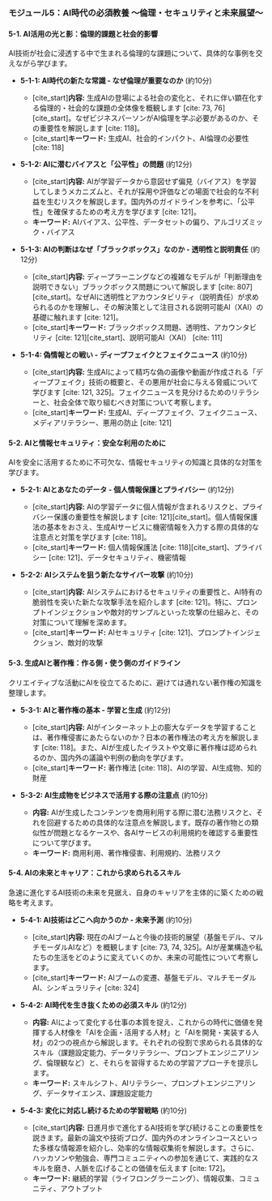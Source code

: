 ### **モジュール5：AI時代の必須教養 〜倫理・セキュリティと未来展望〜**

#### **5-1. AI活用の光と影：倫理的課題と社会的影響**
AI技術が社会に浸透する中で生まれる倫理的な課題について、具体的な事例を交えながら学びます。

* **5-1-1: AI時代の新たな常識 - なぜ倫理が重要なのか** (約10分)
    * [cite_start]**内容:** 生成AIの登場による社会の変化と、それに伴い顕在化する倫理的・社会的な課題の全体像を概観します [cite: 73, 76][cite_start]。なぜビジネスパーソンがAI倫理を学ぶ必要があるのか、その重要性を解説します [cite: 118]。
    * [cite_start]**キーワード:** 生成AI、社会的インパクト、AI倫理の必要性 [cite: 118]

* **5-1-2: AIに潜むバイアスと「公平性」の問題** (約12分)
    * [cite_start]**内容:** AIが学習データから意図せず偏見（バイアス）を学習してしまうメカニズムと、それが採用や評価などの場面で社会的な不利益を生むリスクを解説します。国内外のガイドラインを参考に、「公平性」を確保するための考え方を学びます [cite: 121]。
    * **キーワード:** AIバイアス、公平性、データセットの偏り、アルゴリズミック・バイアス

* **5-1-3: AIの判断はなぜ「ブラックボックス」なのか - 透明性と説明責任** (約12分)
    * [cite_start]**内容:** ディープラーニングなどの複雑なモデルが「判断理由を説明できない」ブラックボックス問題について解説します [cite: 807][cite_start]。なぜAIに透明性とアカウンタビリティ（説明責任）が求められるのかを理解し、その解決策として注目される説明可能AI（XAI）の基礎に触れます [cite: 121]。
    * [cite_start]**キーワード:** ブラックボックス問題、透明性、アカウンタビリティ [cite: 121][cite_start]、説明可能AI（XAI） [cite: 111]

* **5-1-4: 偽情報との戦い - ディープフェイクとフェイクニュース** (約10分)
    * [cite_start]**内容:** 生成AIによって精巧な偽の画像や動画が作成される「ディープフェイク」技術の概要と、その悪用が社会に与える脅威について学びます [cite: 121, 325]。フェイクニュースを見分けるためのリテラシーと、社会全体で取り組むべき対策について考察します。
    * [cite_start]**キーワード:** 生成AI、ディープフェイク、フェイクニュース、メディアリテラシー、悪用の防止 [cite: 121]

#### **5-2. AIと情報セキュリティ：安全な利用のために**
AIを安全に活用するために不可欠な、情報セキュリティの知識と具体的な対策を学びます。

* **5-2-1: AIとあなたのデータ - 個人情報保護とプライバシー** (約12分)
    * [cite_start]**内容:** AIの学習データに個人情報が含まれるリスクと、プライバシー保護の重要性を解説します [cite: 121][cite_start]。個人情報保護法の基本をおさえ、生成AIサービスに機密情報を入力する際の具体的な注意点と対策を学びます [cite: 118]。
    * [cite_start]**キーワード:** 個人情報保護法 [cite: 118][cite_start]、プライバシー [cite: 121]、データセキュリティ、機密情報

* **5-2-2: AIシステムを狙う新たなサイバー攻撃** (約10分)
    * [cite_start]**内容:** AIシステムにおけるセキュリティの重要性と、AI特有の脆弱性を突いた新たな攻撃手法を紹介します [cite: 121]。特に、プロンプトインジェクションや敵対的サンプルといった攻撃の仕組みと、その対策について理解を深めます。
    * [cite_start]**キーワード:** AIセキュリティ [cite: 121]、プロンプトインジェクション、敵対的攻撃

#### **5-3. 生成AIと著作権：作る側・使う側のガイドライン**
クリエイティブな活動にAIを役立てるために、避けては通れない著作権の知識を整理します。

* **5-3-1: AIと著作権の基本 - 学習と生成** (約12分)
    * [cite_start]**内容:** AIがインターネット上の膨大なデータを学習することは、著作権侵害にあたらないのか？日本の著作権法の考え方を解説します [cite: 118]。また、AIが生成したイラストや文章に著作権は認められるのか、国内外の議論や判例の動向を学びます。
    * [cite_start]**キーワード:** 著作権法 [cite: 118]、AIの学習、AI生成物、知的財産

* **5-3-2: AI生成物をビジネスで活用する際の注意点** (約10分)
    * **内容:** AIが生成したコンテンツを商用利用する際に潜む法務リスクと、それを回避するための具体的な注意点を解説します。既存の著作物との類似性が問題となるケースや、各AIサービスの利用規約を確認する重要性について学びます。
    * **キーワード:** 商用利用、著作権侵害、利用規約、法務リスク


#### **5-4. AIの未来とキャリア：これから求められるスキル**
急速に進化するAI技術の未来を見据え、自身のキャリアを主体的に築くための戦略を考えます。

* **5-4-1: AI技術はどこへ向かうのか - 未来予測** (約10分)
    * [cite_start]**内容:** 現在のAIブームと今後の技術的展望（基盤モデル、マルチモーダルAIなど）を概観します [cite: 73, 74, 325]。AIが産業構造や私たちの生活をどのように変えていくのか、未来の可能性について考察します。
    * [cite_start]**キーワード:** AIブームの変遷、基盤モデル、マルチモーダルAI、シンギュラリティ [cite: 324]

* **5-4-2: AI時代を生き抜くための必須スキル** (約12分)
    * **内容:** AIによって変化する仕事の本質を捉え、これからの時代に価値を発揮する人材像を「AIを企画・活用する人材」と「AIを開発・実装する人材」の2つの視点から解説します。それぞれの役割で求められる具体的なスキル（課題設定能力、データリテラシー、プロンプトエンジニアリング、倫理観など）と、それらを習得するための学習アプローチを提示します。
    * **キーワード:** スキルシフト、AIリテラシー、プロンプトエンジニアリング、データサイエンス、課題設定能力

* **5-4-3: 変化に対応し続けるための学習戦略** (約10分)
    * [cite_start]**内容:** 日進月歩で進化するAI技術を学び続けることの重要性を説きます。最新の論文や技術ブログ、国内外のオンラインコースといった多様な情報源を紹介し、効率的な情報収集術を解説します。さらに、ハッカソンや勉強会、専門コミュニティへの参加を通じて、実践的なスキルを磨き、人脈を広げることの価値を伝えます [cite: 172]。
    * **キーワード:** 継続的学習（ライフロングラーニング）、情報収集、コミュニティ、アウトプット